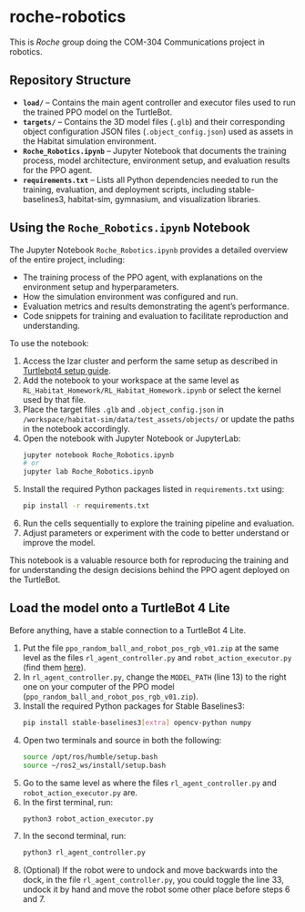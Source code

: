 # roche-robotics
This is *Roche* group doing the COM-304 Communications project in robotics.

## Repository Structure

- **`load/`** – Contains the main agent controller and executor files used to run the trained PPO model on the TurtleBot.
- **`targets/`** – Contains the 3D model files (`.glb`) and their corresponding object configuration JSON files (`.object_config.json`) used as assets in the Habitat simulation environment.
- **`Roche_Robotics.ipynb`** – Jupyter Notebook that documents the training process, model architecture, environment setup, and evaluation results for the PPO agent.
- **`requirements.txt`** – Lists all Python dependencies needed to run the training, evaluation, and deployment scripts, including stable-baselines3, habitat-sim, gymnasium, and visualization libraries.

## Using the `Roche_Robotics.ipynb` Notebook

The Jupyter Notebook `Roche_Robotics.ipynb` provides a detailed overview of the entire project, including:

- The training process of the PPO agent, with explanations on the environment setup and hyperparameters.  
- How the simulation environment was configured and run.  
- Evaluation metrics and results demonstrating the agent’s performance.  
- Code snippets for training and evaluation to facilitate reproduction and understanding.  

To use the notebook:

1. Access the Izar cluster and perform the same setup as described in [Turtlebot4 setup guide](https://github.com/EPFL-VILAB/com-304-robotics-project/blob/main/Turtlebot4_setup/Turtlebot4_setup_guide.md).  
2. Add the notebook to your workspace at the same level as `RL_Habitat_Homework/RL_Habitat_Homework.ipynb` or select the kernel used by that file.  
3. Place the target files `.glb` and `.object_config.json` in `/workspace/habitat-sim/data/test_assets/objects/` or update the paths in the notebook accordingly.  
4. Open the notebook with Jupyter Notebook or JupyterLab:
    ```bash
    jupyter notebook Roche_Robotics.ipynb
    # or
    jupyter lab Roche_Robotics.ipynb
    ```
5. Install the required Python packages listed in `requirements.txt` using:
    ```bash
    pip install -r requirements.txt
    ```
6. Run the cells sequentially to explore the training pipeline and evaluation.  
7. Adjust parameters or experiment with the code to better understand or improve the model.  

This notebook is a valuable resource both for reproducing the training and for understanding the design decisions behind the PPO agent deployed on the TurtleBot.

## Load the model onto a TurtleBot 4 Lite
Before anything, have a stable connection to a TurtleBot 4 Lite.
1. Put the file `ppo_random_ball_and_robot_pos_rgb_v01.zip` at the same level as the files `rl_agent_controller.py` and `robot_action_executor.py` (find them [here](https://github.com/francelu/roche-robotics/tree/main/load)).  
2. In `rl_agent_controller.py`, change the `MODEL_PATH` (line 13) to the right one on your computer of the PPO model (`ppo_random_ball_and_robot_pos_rgb_v01.zip`).  
3. Install the required Python packages for Stable Baselines3:
    ```bash
    pip install stable-baselines3[extra] opencv-python numpy
4. Open two terminals and source in both the following:
    ```bash
    source /opt/ros/humble/setup.bash
    source ~/ros2_ws/install/setup.bash
    ```
5. Go to the same level as where the files `rl_agent_controller.py` and `robot_action_executor.py` are.
6. In the first terminal, run:
    ```bash
    python3 robot_action_executor.py
    ```
7. In the second terminal, run:
    ```bash
    python3 rl_agent_controller.py
    ```
8. (Optional) If the robot were to undock and move backwards into the dock, in the file `rl_agent_controller.py`, you could toggle the line 33, undock it by hand and move the robot some other place before steps 6 and 7.
